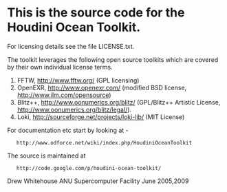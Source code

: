 
# This is the source code for the Houdini Ocean Toolkit.

For licensing details see the file LICENSE.txt.

The toolkit leverages the following open source toolkits which are
covered by their own individual license terms.


1. FFTW, http://www.fftw.org/ (GPL licensing)
2. OpenEXR, http://www.openexr.com/ (modified BSD license, 
   http://www.ilm.com/opensource)
3. Blitz++, http://www.oonumerics.org/blitz/ (GPL/Blitz++ Artistic License,
   http://www.oonumerics.org/blitz/legal/). 
4. Loki, http://sourceforge.net/projects/loki-lib/ (MIT License)

For documentation etc start by looking at -

       http://www.odforce.net/wiki/index.php/HoudiniOceanToolkit

The source is maintained at 

       http://code.google.com/p/houdini-ocean-toolkit/

Drew Whitehouse
ANU Supercomputer Facility
June 2005,2009
